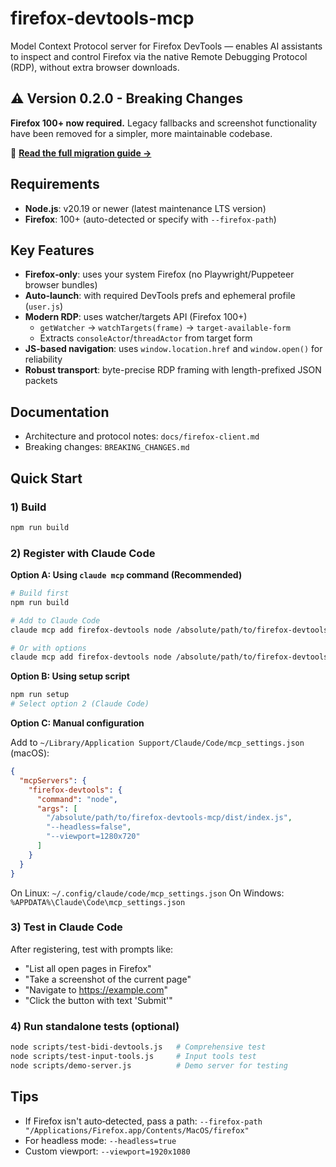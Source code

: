 # firefox-devtools-mcp

Model Context Protocol server for Firefox DevTools — enables AI assistants to inspect and control Firefox via the native Remote Debugging Protocol (RDP), without extra browser downloads.

## ⚠️ Version 0.2.0 - Breaking Changes

**Firefox 100+ now required.** Legacy fallbacks and screenshot functionality have been removed for a simpler, more maintainable codebase.

📖 **[Read the full migration guide →](./BREAKING_CHANGES.md)**

## Requirements

- **Node.js**: v20.19 or newer (latest maintenance LTS version)
- **Firefox**: 100+ (auto-detected or specify with `--firefox-path`)

## Key Features

- **Firefox‑only**: uses your system Firefox (no Playwright/Puppeteer browser bundles)
- **Auto‑launch**: with required DevTools prefs and ephemeral profile (`user.js`)
- **Modern RDP**: uses watcher/targets API (Firefox 100+)
  - `getWatcher` → `watchTargets(frame)` → `target-available-form`
  - Extracts `consoleActor`/`threadActor` from target form
- **JS-based navigation**: uses `window.location.href` and `window.open()` for reliability
- **Robust transport**: byte-precise RDP framing with length-prefixed JSON packets

## Documentation

- Architecture and protocol notes: `docs/firefox-client.md`
- Breaking changes: `BREAKING_CHANGES.md`

## Quick Start

### 1) Build

```bash
npm run build
```

### 2) Register with Claude Code

**Option A: Using `claude mcp` command (Recommended)**

```bash
# Build first
npm run build

# Add to Claude Code
claude mcp add firefox-devtools node /absolute/path/to/firefox-devtools-mcp/dist/index.js

# Or with options
claude mcp add firefox-devtools node /absolute/path/to/firefox-devtools-mcp/dist/index.js --headless=false --viewport=1280x720
```

**Option B: Using setup script**

```bash
npm run setup
# Select option 2 (Claude Code)
```

**Option C: Manual configuration**

Add to `~/Library/Application Support/Claude/Code/mcp_settings.json` (macOS):

```json
{
  "mcpServers": {
    "firefox-devtools": {
      "command": "node",
      "args": [
        "/absolute/path/to/firefox-devtools-mcp/dist/index.js",
        "--headless=false",
        "--viewport=1280x720"
      ]
    }
  }
}
```

On Linux: `~/.config/claude/code/mcp_settings.json`
On Windows: `%APPDATA%\Claude\Code\mcp_settings.json`

### 3) Test in Claude Code

After registering, test with prompts like:

- "List all open pages in Firefox"
- "Take a screenshot of the current page"
- "Navigate to https://example.com"
- "Click the button with text 'Submit'"

### 4) Run standalone tests (optional)

```bash
node scripts/test-bidi-devtools.js   # Comprehensive test
node scripts/test-input-tools.js     # Input tools test
node scripts/demo-server.js          # Demo server for testing
```

## Tips

- If Firefox isn't auto‑detected, pass a path: `--firefox-path "/Applications/Firefox.app/Contents/MacOS/firefox"`
- For headless mode: `--headless=true`
- Custom viewport: `--viewport=1920x1080`
